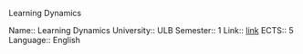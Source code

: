 Learning Dynamics

Name:: Learning Dynamics
University:: ULB
Semester:: 1
Link:: [link](https://www.ulb.be/en/programme/info-f409-1)
ECTS:: 5
Language:: English